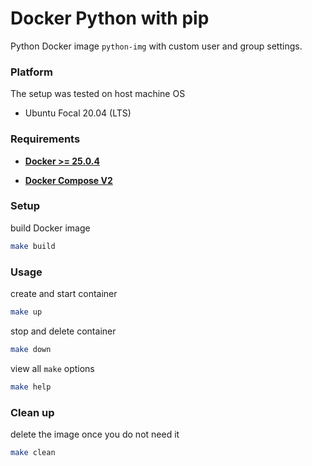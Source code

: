 # Docker Python with pip

Python Docker image `python-img` with custom user and group settings.



### Platform

The setup was tested on host machine OS

* Ubuntu Focal 20.04 (LTS)


### Requirements

* **[Docker >= 25.0.4](https://docs.docker.com/engine/install/ubuntu/)**

* **[Docker Compose V2](https://docs.docker.com/compose/install/linux/#install-using-the-repository)**


### Setup

build Docker image
```bash
make build
```


### Usage

create and start container
```bash
make up
```

stop and delete container
```bash
make down
```

view all `make` options
```bash
make help
```


### Clean up

delete the image once you do not need it
```bash
make clean
```
